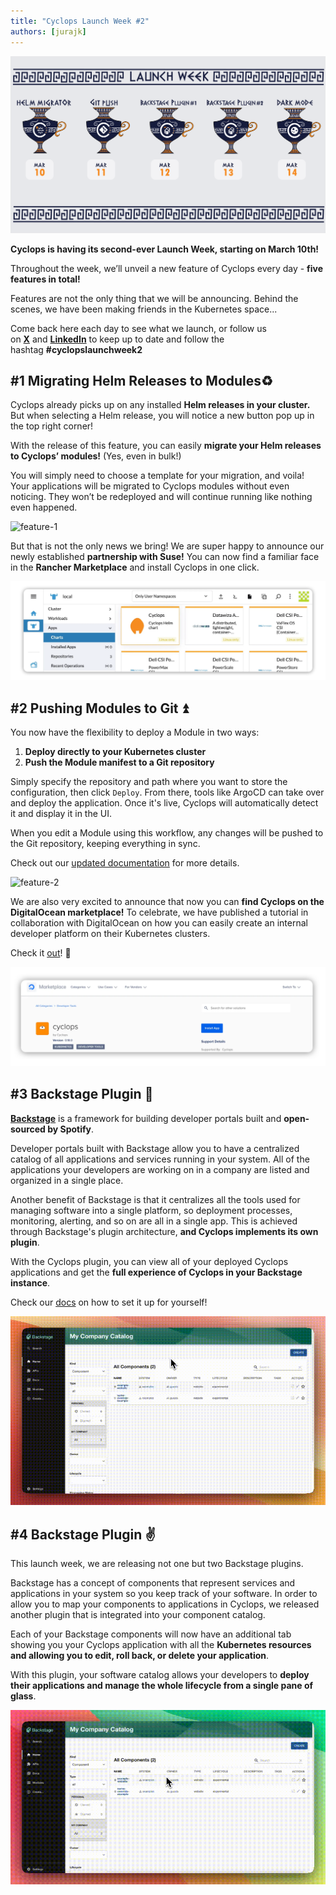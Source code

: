 ```yaml
---
title: "Cyclops Launch Week #2"
authors: [jurajk]
---
```


![launch-week-teaser](../../static/img/2025-03-04-launch-week-2/lw-cover.png)

**Cyclops is having its second-ever Launch Week, starting on March 10th!**

Throughout the week, we’ll unveil a new feature of Cyclops every day - **five features in total!**

Features are not the only thing that we will be announcing. Behind the scenes, we have been making friends in the Kubernetes space...

Come back here each day to see what we launch, or follow us on [**X**](https://x.com/CyclopsUI) and [**LinkedIn**](https://www.linkedin.com/company/96014689/) to keep up to date and follow the hashtag **#cyclopslaunchweek2**

## #1 **Migrating Helm Releases to Modules**♻️

Cyclops already picks up on any installed **Helm releases in your cluster.** But when selecting a Helm release, you will notice a new button pop up in the top right corner!

With the release of this feature, you can easily **migrate your Helm releases to Cyclops’ modules!** (Yes, even in bulk!)

You will simply need to choose a template for your migration, and voila! Your applications will be migrated to Cyclops modules without even noticing. They won’t be redeployed and will continue running like nothing even happened.

![feature-1](../../static/img/2025-03-04-launch-week-2/day_1.gif)

But that is not the only news we bring! We are super happy to announce our newly established **partnership with Suse!** You can now find a familiar face in the **Rancher Marketplace** and install Cyclops in one click.

![rancher](../../static/img/2025-03-04-launch-week-2/rancher_mp.png)

## #2 Pushing Modules to Git ⏫

You now have the flexibility to deploy a Module in two ways:

1. **Deploy directly to your Kubernetes cluster**
2. **Push the Module manifest to a Git repository**

Simply specify the repository and path where you want to store the configuration, then click `Deploy`. From there, tools like ArgoCD can take over and deploy the application. Once it's live, Cyclops will automatically detect it and display it in the UI.

When you edit a Module using this workflow, any changes will be pushed to the Git repository, keeping everything in sync.

Check out our [updated documentation](https://cyclops-ui.com/docs/installation/git-write) for more details.

![feature-2](../../static/img/2025-03-04-launch-week-2/day-2-speed.gif)

We are also very excited to announce that now you can **find Cyclops on the** **DigitalOcean marketplace!** To celebrate, we have published a tutorial in collaboration with DigitalOcean on how you can easily create an internal developer platform on their Kubernetes clusters.

Check it [out](https://www.digitalocean.com/community/tutorials/build-developer-platform-kubernetes-cyclops)! 🌊

![digital-ocean-cyclops](../../static/img/2025-03-04-launch-week-2/do-mp.png)

## #3 Backstage Plugin **🧩**

[**Backstage**](https://backstage.io/) is a framework for building developer portals built and **open-sourced by Spotify**.

Developer portals built with Backstage allow you to have a centralized catalog of all applications and services running in your system. All of the applications your developers are working on in a company are listed and organized in a single place.

Another benefit of Backstage is that it centralizes all the tools used for managing software into a single platform, so deployment processes, monitoring, alerting, and so on are all in a single app. This is achieved through Backstage's plugin architecture, **and Cyclops implements its own plugin**.

With the Cyclops plugin, you can view all of your deployed Cyclops applications and get the **full experience of Cyclops in your Backstage instance**.

Check our [docs](https://cyclops-ui.com/docs/backstage/modules-plugin) on how to set it up for yourself!

![feature-3](../../static/img/2025-03-04-launch-week-2/day-3.gif)

## #4 Backstage Plugin **✌️**

This launch week, we are releasing not one but two Backstage plugins.

Backstage has a concept of components that represent services and applications in your system so you keep track of your software. In order to allow you to map your components to applications in Cyclops, we released another plugin that is integrated into your component catalog.

Each of your Backstage components will now have an additional tab showing you your Cyclops application with all the **Kubernetes resources and allowing you to edit, roll back, or delete your application**.

With this plugin, your software catalog allows your developers to **deploy their applications and manage the whole lifecycle from a single pane of glass**.

![feature-4](../../static/img/2025-03-04-launch-week-2/day-4.gif)
